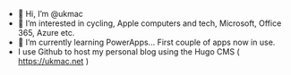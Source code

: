 - 👋 Hi, I’m @ukmac
- 👀 I’m interested in cycling, Apple computers and tech, Microsoft, Office 365, Azure etc.
- 🌱 I’m currently learning PowerApps... First couple of apps now in use.
- I use Github to host my personal blog using the Hugo CMS ( https://ukmac.net )


<!---
ukmac/ukmac is a ✨ special ✨ repository because its `README.md` (this file) appears on your GitHub profile.
You can click the Preview link to take a look at your changes.
--->
